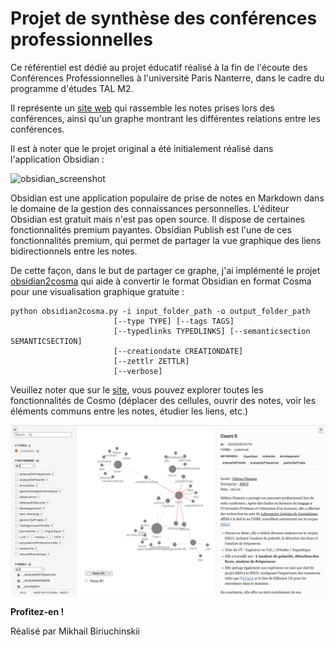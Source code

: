 
# Projet de synthèse des conférences professionnelles

Ce référentiel est dédié au projet éducatif réalisé à la fin de l'écoute des Conférences Professionnelles à l'université Paris Nanterre, dans le cadre du programme d'études TAL M2.

Il représente un [site web](https://michabiriuchinskii.github.io/Conferences_Prof/#20240218174630) qui rassemble les notes prises lors des conférences, ainsi qu'un graphe montrant les différentes relations entre les conférences.

Il est à noter que le projet original a été initialement réalisé dans l'application Obsidian :

![obsidian_screenshot](obsidian_screenshot)

Obsidian est une application populaire de prise de notes en Markdown dans le domaine de la gestion des connaissances personnelles. L'éditeur Obsidian est gratuit mais n'est pas open source. Il dispose de certaines fonctionnalités premium payantes. Obsidian Publish est l'une de ces fonctionnalités premium, qui permet de partager la vue graphique des liens bidirectionnels entre les notes.

De cette façon, dans le but de partager ce graphe, j'ai implémenté le projet [obsidian2cosma](https://github.com/kevinpolisano/obsidian2cosma) qui aide à convertir le format Obsidian en format Cosma pour une visualisation graphique gratuite : 

```terminal
python obsidian2cosma.py -i input_folder_path -o output_folder_path
                       [--type TYPE] [--tags TAGS]
                       [--typedlinks TYPEDLINKS] [--semanticsection SEMANTICSECTION]
                       [--creationdate CREATIONDATE]
                       [--zettlr ZETTLR] 
                       [--verbose]
```

Veuillez noter que sur le [site](https://michabiriuchinskii.github.io/Conferences_Prof/#20240218174630), vous pouvez explorer toutes les fonctionnalités de Cosmo (déplacer des cellules, ouvrir des notes, voir les éléments communs entre les notes, étudier les liens, etc.)

![mon_site](mon_site.png)

**Profitez-en !**

Réalisé par Mikhail Biriuchinskii
